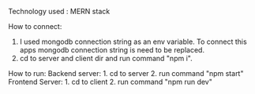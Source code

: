 Technology used : MERN stack

How to connect:
   1. I used mongodb connection string as an env variable. To connect this apps mongodb connection string is need to be replaced.
   2. cd to server and client dir and run command "npm i".  

How to run:
   Backend server:
      1. cd to server
      2. run command "npm start"  
   Frontend Server:
      1. cd to client
      2. run command "npm run dev"
   

